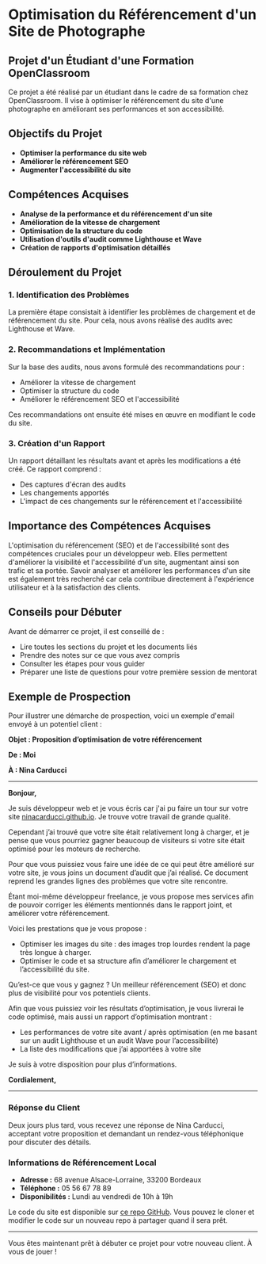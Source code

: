 # Optimisation du Référencement d'un Site de Photographe

## Projet d'un Étudiant d'une Formation OpenClassroom

Ce projet a été réalisé par un étudiant dans le cadre de sa formation chez OpenClassroom. Il vise à optimiser le référencement du site d'une photographe en améliorant ses performances et son accessibilité.

## Objectifs du Projet

- **Optimiser la performance du site web**
- **Améliorer le référencement SEO**
- **Augmenter l'accessibilité du site**

## Compétences Acquises

- **Analyse de la performance et du référencement d'un site**
- **Amélioration de la vitesse de chargement**
- **Optimisation de la structure du code**
- **Utilisation d'outils d'audit comme Lighthouse et Wave**
- **Création de rapports d'optimisation détaillés**

## Déroulement du Projet

### 1. Identification des Problèmes
La première étape consistait à identifier les problèmes de chargement et de référencement du site. Pour cela, nous avons réalisé des audits avec Lighthouse et Wave.

### 2. Recommandations et Implémentation
Sur la base des audits, nous avons formulé des recommandations pour :
- Améliorer la vitesse de chargement
- Optimiser la structure du code
- Améliorer le référencement SEO et l'accessibilité

Ces recommandations ont ensuite été mises en œuvre en modifiant le code du site.

### 3. Création d'un Rapport
Un rapport détaillant les résultats avant et après les modifications a été créé. Ce rapport comprend :
- Des captures d'écran des audits
- Les changements apportés
- L'impact de ces changements sur le référencement et l'accessibilité

## Importance des Compétences Acquises

L'optimisation du référencement (SEO) et de l'accessibilité sont des compétences cruciales pour un développeur web. Elles permettent d'améliorer la visibilité et l'accessibilité d'un site, augmentant ainsi son trafic et sa portée. Savoir analyser et améliorer les performances d'un site est également très recherché car cela contribue directement à l'expérience utilisateur et à la satisfaction des clients.

## Conseils pour Débuter

Avant de démarrer ce projet, il est conseillé de :
- Lire toutes les sections du projet et les documents liés
- Prendre des notes sur ce que vous avez compris
- Consulter les étapes pour vous guider
- Préparer une liste de questions pour votre première session de mentorat

## Exemple de Prospection

Pour illustrer une démarche de prospection, voici un exemple d'email envoyé à un potentiel client :

**Objet : Proposition d’optimisation de votre référencement**

**De : Moi**

**À : Nina Carducci**

---

**Bonjour,**

Je suis développeur web et je vous écris car j'ai pu faire un tour sur votre site [ninacarducci.github.io](https://ninacarducci.github.io). Je trouve votre travail de grande qualité.

Cependant j’ai trouvé que votre site était relativement long à charger, et je pense que vous pourriez gagner beaucoup de visiteurs si votre site était optimisé pour les moteurs de recherche.

Pour que vous puissiez vous faire une idée de ce qui peut être amélioré sur votre site, je vous joins un document d’audit que j’ai réalisé. Ce document reprend les grandes lignes des problèmes que votre site rencontre.

Étant moi-même développeur freelance, je vous propose mes services afin de pouvoir corriger les éléments mentionnés dans le rapport joint, et améliorer votre référencement.

Voici les prestations que je vous propose :
- Optimiser les images du site : des images trop lourdes rendent la page très longue à charger.
- Optimiser le code et sa structure afin d’améliorer le chargement et l’accessibilité du site.

Qu’est-ce que vous y gagnez ? Un meilleur référencement (SEO) et donc plus de visibilité pour vos potentiels clients.

Afin que vous puissiez voir les résultats d’optimisation, je vous livrerai le code optimisé, mais aussi un rapport d’optimisation montrant :
- Les performances de votre site avant / après optimisation (en me basant sur un audit Lighthouse et un audit Wave pour l’accessibilité)
- La liste des modifications que j’ai apportées à votre site

Je suis à votre disposition pour plus d’informations.

**Cordialement,**

---

### Réponse du Client

Deux jours plus tard, vous recevez une réponse de Nina Carducci, acceptant votre proposition et demandant un rendez-vous téléphonique pour discuter des détails.

### Informations de Référencement Local

- **Adresse :** 68 avenue Alsace-Lorraine, 33200 Bordeaux
- **Téléphone :** 05 56 67 78 89
- **Disponibilités :** Lundi au vendredi de 10h à 19h

Le code du site est disponible sur [ce repo GitHub](https://github.com/ninacarducci/ninacarducci.github.io). Vous pouvez le cloner et modifier le code sur un nouveau repo à partager quand il sera prêt.

---

Vous êtes maintenant prêt à débuter ce projet pour votre nouveau client. À vous de jouer !
